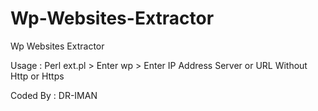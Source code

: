 # Wp-Websites-Extractor
Wp Websites Extractor


Usage : Perl ext.pl > Enter wp > Enter IP Address Server or URL Without Http or Https

Coded By : DR-IMAN
